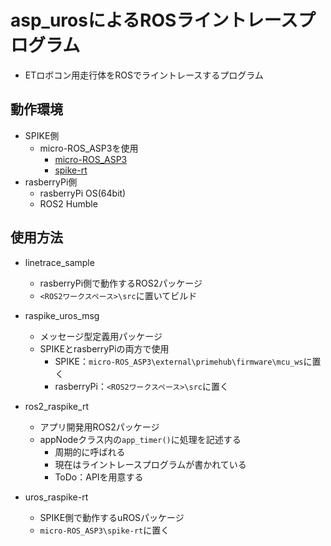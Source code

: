 # asp_urosによるROSライントレースプログラム
- ETロボコン用走行体をROSでライントレースするプログラム

## 動作環境
- SPIKE側
    - micro-ROS_ASP3を使用
        - [micro-ROS_ASP3](https://github.com/exshonda/micro-ROS_ASP3)
        - [spike-rt](https://github.com/spike-rt/spike-rt)
- rasberryPi側
    - rasberryPi OS(64bit)
    - ROS2 Humble


## 使用方法
- linetrace_sample
    - rasberryPi側で動作するROS2パッケージ
    - `<ROS2ワークスペース>\src`に置いてビルド

- raspike_uros_msg
    - メッセージ型定義用パッケージ
    - SPIKEとrasberryPiの両方で使用
        - SPIKE：`micro-ROS_ASP3\external\primehub\firmware\mcu_ws`に置く
        - rasberryPi：`<ROS2ワークスペース>\src`に置く

- ros2_raspike_rt
    - アプリ開発用ROS2パッケージ
    - appNodeクラス内の`app_timer()`に処理を記述する
        - 周期的に呼ばれる
        - 現在はライントレースプログラムが書かれている
        - ToDo：APIを用意する

- uros_raspike-rt
    - SPIKE側で動作するuROSパッケージ
    - `micro-ROS_ASP3\spike-rt`に置く
